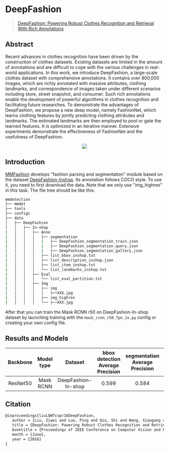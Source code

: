 # DeepFashion

> [DeepFashion: Powering Robust Clothes Recognition and Retrieval With Rich Annotations](https://openaccess.thecvf.com/content_cvpr_2016/html/Liu_DeepFashion_Powering_Robust_CVPR_2016_paper.html)

<!-- [DATASET] -->

## Abstract

Recent advances in clothes recognition have been driven by the construction of clothes datasets. Existing datasets are limited in the amount of annotations and are difficult to cope with the various challenges in real-world applications. In this work, we introduce DeepFashion, a large-scale clothes dataset with comprehensive annotations. It contains over 800,000 images, which are richly annotated with massive attributes, clothing landmarks, and correspondence of images taken under different scenarios including store, street snapshot, and consumer. Such rich annotations enable the development of powerful algorithms in clothes recognition and facilitating future researches. To demonstrate the advantages of DeepFashion, we propose a new deep model, namely FashionNet, which learns clothing features by jointly predicting clothing attributes and landmarks. The estimated landmarks are then employed to pool or gate the learned features. It is optimized in an iterative manner. Extensive experiments demonstrate the effectiveness of FashionNet and the usefulness of DeepFashion.

<div align=center>
<img src="https://user-images.githubusercontent.com/40661020/143876310-08470a6a-ea3a-4ec1-a6f2-8ec5df36a8a0.png"/>
</div>

## Introduction

[MMFashion](https://github.com/open-mmlab/mmfashion) develops "fashion parsing and segmentation" module
based on the dataset
[DeepFashion-Inshop](https://drive.google.com/drive/folders/0B7EVK8r0v71pVDZFQXRsMDZCX1E?usp=sharing).
Its annotation follows COCO style.
To use it, you need to first download the data. Note that we only use "img_highres" in this task.
The file tree should be like this:

```sh
mmdetection
├── mmdet
├── tools
├── configs
├── data
│   ├── DeepFashion
│   │   ├── In-shop
|   │   │   ├── Anno
|   │   │   │   ├── segmentation
|   │   │   │   |   ├── DeepFashion_segmentation_train.json
|   │   │   │   |   ├── DeepFashion_segmentation_query.json
|   │   │   │   |   ├── DeepFashion_segmentation_gallery.json
|   │   │   │   ├── list_bbox_inshop.txt
|   │   │   │   ├── list_description_inshop.json
|   │   │   │   ├── list_item_inshop.txt
|   │   │   │   └── list_landmarks_inshop.txt
|   │   │   ├── Eval
|   │   │   │   └── list_eval_partition.txt
|   │   │   ├── Img
|   │   │   │   ├── img
|   │   │   │   │   ├──XXX.jpg
|   │   │   │   ├── img_highres
|   │   │   │   └── ├──XXX.jpg

```

After that you can train the Mask RCNN r50 on DeepFashion-In-shop dataset by launching training with the `mask_rcnn_r50_fpn_1x.py` config
or creating your own config file.

## Results and Models

| Backbone | Model type |       Dataset       | bbox detection Average Precision | segmentation Average Precision |                      Config                      |                                                                                                                                       Download (Google)                                                                                                                                       |
| :------: | :--------: | :-----------------: | :------------------------------: | :----------------------------: | :----------------------------------------------: | :-------------------------------------------------------------------------------------------------------------------------------------------------------------------------------------------------------------------------------------------------------------------------------------------: |
| ResNet50 | Mask RCNN  | DeepFashion-In-shop |              0.599               |             0.584              | [config](mask-rcnn_r50_fpn_15e_deepfashion.py) | [model](https://download.openmmlab.com/mmdetection/v2.0/deepfashion/mask_rcnn_r50_fpn_15e_deepfashion/mask_rcnn_r50_fpn_15e_deepfashion_20200329_192752.pth) \| [log](https://download.openmmlab.com/mmdetection/v2.0/deepfashion/mask_rcnn_r50_fpn_15e_deepfashion/20200329_192752.log.json) |

## Citation

```latex
@inproceedings{liuLQWTcvpr16DeepFashion,
   author = {Liu, Ziwei and Luo, Ping and Qiu, Shi and Wang, Xiaogang and Tang, Xiaoou},
   title = {DeepFashion: Powering Robust Clothes Recognition and Retrieval with Rich Annotations},
   booktitle = {Proceedings of IEEE Conference on Computer Vision and Pattern Recognition (CVPR)},
   month = {June},
   year = {2016}
}
```
